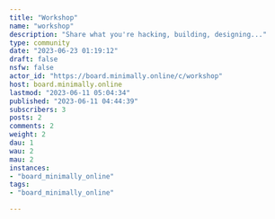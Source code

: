 ```yaml
---
title: "Workshop" 
name: "workshop"
description: "Share what you're hacking, building, designing..."
type: community
date: "2023-06-23 01:19:12"
draft: false
nsfw: false
actor_id: "https://board.minimally.online/c/workshop"
host: board.minimally.online
lastmod: "2023-06-11 05:04:34"
published: "2023-06-11 04:44:39"
subscribers: 3
posts: 2
comments: 2
weight: 2
dau: 1
wau: 2
mau: 2
instances:
- "board_minimally_online"
tags: 
- "board_minimally_online"

---
```

